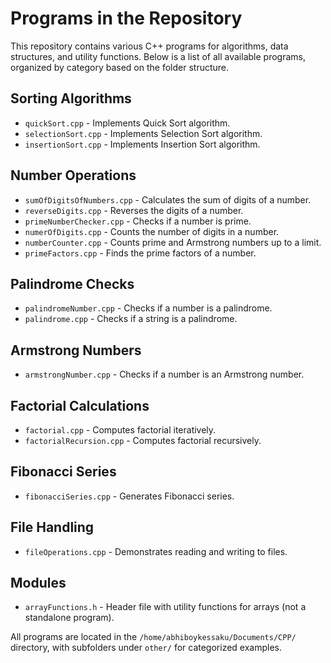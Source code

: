 # Programs in the Repository

This repository contains various C++ programs for algorithms, data structures, and utility functions. Below is a list of all available programs, organized by category based on the folder structure.

## Sorting Algorithms
- `quickSort.cpp` - Implements Quick Sort algorithm.
- `selectionSort.cpp` - Implements Selection Sort algorithm.
- `insertionSort.cpp` - Implements Insertion Sort algorithm.

## Number Operations
- `sumOfDigitsOfNumbers.cpp` - Calculates the sum of digits of a number.
- `reverseDigits.cpp` - Reverses the digits of a number.
- `primeNumberChecker.cpp` - Checks if a number is prime.
- `numerOfDigits.cpp` - Counts the number of digits in a number.
- `numberCounter.cpp` - Counts prime and Armstrong numbers up to a limit.
- `primeFactors.cpp` - Finds the prime factors of a number.

## Palindrome Checks
- `palindromeNumber.cpp` - Checks if a number is a palindrome.
- `palindrome.cpp` - Checks if a string is a palindrome.

## Armstrong Numbers
- `armstrongNumber.cpp` - Checks if a number is an Armstrong number.

## Factorial Calculations
- `factorial.cpp` - Computes factorial iteratively.
- `factorialRecursion.cpp` - Computes factorial recursively.

## Fibonacci Series
- `fibonacciSeries.cpp` - Generates Fibonacci series.

## File Handling
- `fileOperations.cpp` - Demonstrates reading and writing to files.

## Modules
- `arrayFunctions.h` - Header file with utility functions for arrays (not a standalone program).

All programs are located in the `/home/abhiboykessaku/Documents/CPP/` directory, with subfolders under `other/` for categorized examples.